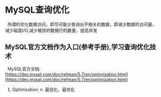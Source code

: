 # MySQL查询优化
&nbsp;&nbsp;所谓的优化数据访问，即尽可能少查询出不相关的数据，即减少数据的访问量，减少磁盘I/O,减少被锁的数据行的数量，提高并发

## MySQL官方文档作为入口(参考手册),学习查询优化技术
&nbsp;&nbsp;MySQL官方文档:[https://dev.mysql.com/doc/refman/5.7/en/optimization.html](https://dev.mysql.com/doc/refman/5.7/en/optimization.html)

1. Optimization:  n. 最佳化，最优化
